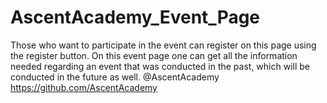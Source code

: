 # AscentAcademy_Event_Page
Those who want to participate in the event can register on this page using the register button.
On this event page one can get all the information needed regarding an event that was conducted in the past, which will be conducted in the future as well.
@AscentAcademy https://github.com/AscentAcademy
